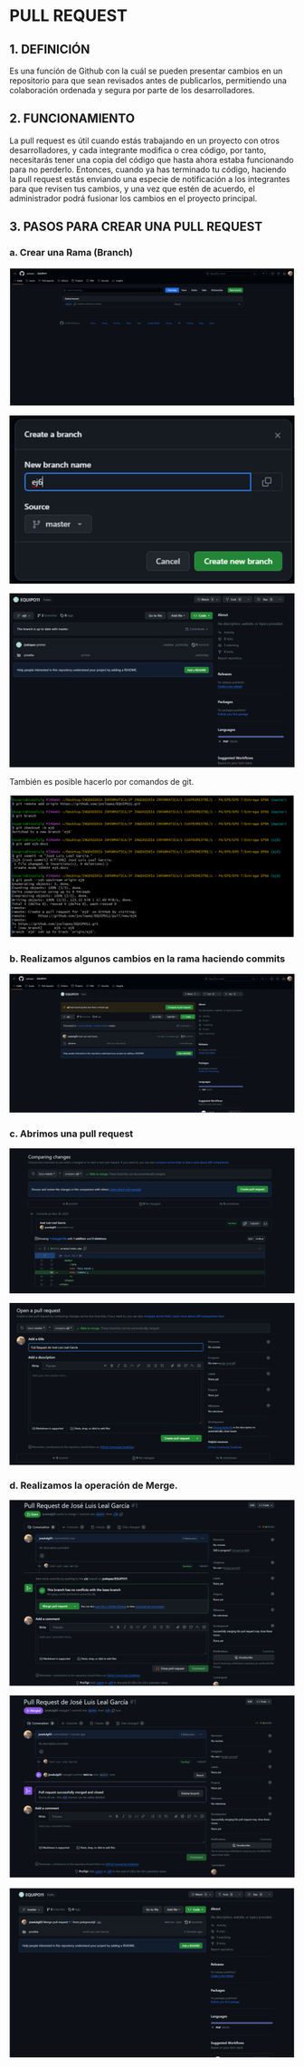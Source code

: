 # PULL REQUEST

## 1. DEFINICIÓN

Es una función de Github con la cuál se pueden presentar cambios en un repositorio para que sean revisados antes de publicarlos, permitiendo una colaboración ordenada y segura por parte de los desarrolladores.

## 2. FUNCIONAMIENTO

La pull request es útil cuando estás trabajando en un proyecto con otros desarrolladores, y cada integrante modifica o crea código, por tanto, necesitarás tener una copia del código que hasta ahora estaba funcionando para no perderlo. Entonces, cuando ya has terminado tu código, haciendo la pull request estás enviando una especie de notificación a los integrantes para que revisen tus cambios, y una vez que estén de acuerdo, el administrador podrá fusionar los cambios en el proyecto principal.

## 3. PASOS PARA CREAR UNA PULL REQUEST

### a. Crear una Rama (Branch)
![Crear una Rama (branch)](img/img1.png)

![Crear una Rama (branch)](img/img2.png)

![Crear una Rama (branch)](img/img3.png)

También es posible hacerlo por comandos de git.

![Crear una Rama (branch)](img/img4.png)

### b. Realizamos algunos cambios en la rama haciendo commits

![Commit Changes](img/img5.png)

### c. Abrimos una pull request

![Open Pull Request](img/img6.png)

![Open Pull Request](img/img7.png)


### d. Realizamos la operación de Merge.

![Merge Pull Request](img/img8.png)

![Merge Pull Request](img/img9.png)

![Merge Pull Request](img/img10.png)
